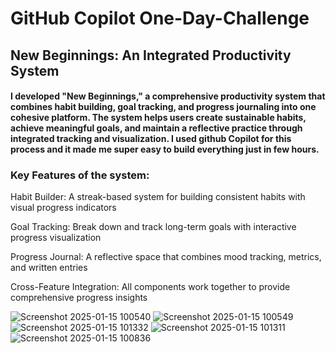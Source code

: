<h1>GitHub Copilot One-Day-Challenge </h1>

<h2>New Beginnings: An Integrated Productivity System</h2>

<h4>I developed "New Beginnings," a comprehensive productivity system that combines habit building, goal tracking, and progress journaling into one cohesive platform. The system helps users create sustainable habits, achieve meaningful goals, and maintain a reflective practice through integrated tracking and visualization. I used github Copilot for this process and it made me super easy to build everything just in few hours.</h4>

<h3>Key Features of the system: </h3>

<p>Habit Builder: A streak-based system for building consistent habits with visual progress indicators</p>
<p>Goal Tracking: Break down and track long-term goals with interactive progress visualization</p>
<p>Progress Journal: A reflective space that combines mood tracking, metrics, and written entries</p>
<p>Cross-Feature Integration: All components work together to provide comprehensive progress insights</p>


![Screenshot 2025-01-15 100540](https://github.com/user-attachments/assets/53918a22-5c04-4b74-9187-248638540d76)
![Screenshot 2025-01-15 100549](https://github.com/user-attachments/assets/bd0b3101-4fa9-40b6-81de-1a3291cb8ebe)
![Screenshot 2025-01-15 101332](https://github.com/user-attachments/assets/3912c76b-e8c7-4dbe-b88b-cfdaee2718cc)
![Screenshot 2025-01-15 101311](https://github.com/user-attachments/assets/8449fffc-b6c2-460f-b8df-299f9a27e71f)
![Screenshot 2025-01-15 100836](https://github.com/user-attachments/assets/36c38f5f-425f-450d-8076-ca23420e664f)
